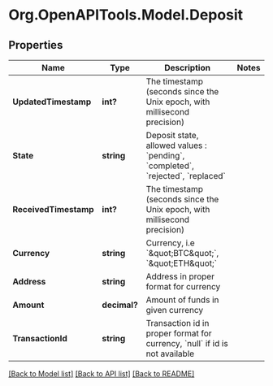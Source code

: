 
# Org.OpenAPITools.Model.Deposit

## Properties

Name | Type | Description | Notes
------------ | ------------- | ------------- | -------------
**UpdatedTimestamp** | **int?** | The timestamp (seconds since the Unix epoch, with millisecond precision) | 
**State** | **string** | Deposit state, allowed values : &#x60;pending&#x60;, &#x60;completed&#x60;, &#x60;rejected&#x60;, &#x60;replaced&#x60; | 
**ReceivedTimestamp** | **int?** | The timestamp (seconds since the Unix epoch, with millisecond precision) | 
**Currency** | **string** | Currency, i.e &#x60;\&quot;BTC\&quot;&#x60;, &#x60;\&quot;ETH\&quot;&#x60; | 
**Address** | **string** | Address in proper format for currency | 
**Amount** | **decimal?** | Amount of funds in given currency | 
**TransactionId** | **string** | Transaction id in proper format for currency, &#x60;null&#x60; if id is not available | 

[[Back to Model list]](../README.md#documentation-for-models)
[[Back to API list]](../README.md#documentation-for-api-endpoints)
[[Back to README]](../README.md)

